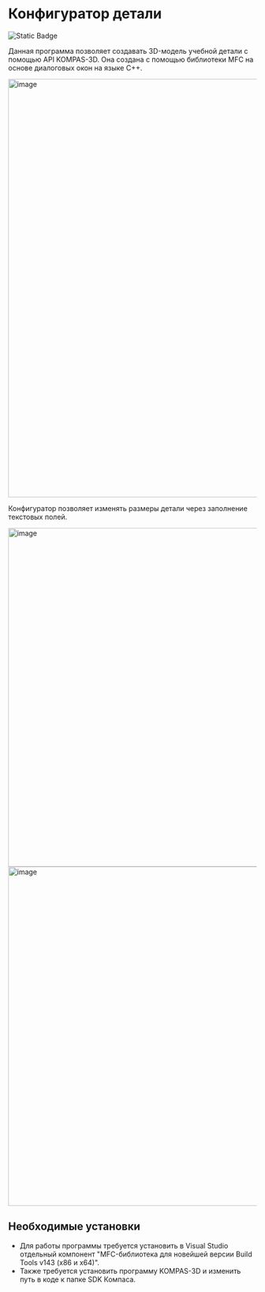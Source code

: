 # Конфигуратор детали
![Static Badge](https://img.shields.io/badge/MFC-v143-blue)

Данная программа позволяет создавать 3D-модель учебной детали с помощью API KOMPAS-3D. Она создана с помощью библиотеки MFC на основе диалоговых окон на языке C++.

<img width="857" height="846" alt="image" src="https://github.com/user-attachments/assets/2561ec98-b94a-4960-829f-800506f4d4f9" />

Конфигуратор позволяет изменять размеры детали через заполнение текстовых полей.

<img width="858" height="685" alt="image" src="https://github.com/user-attachments/assets/7ce5e733-7317-45c6-9d5c-4a3340188928" />

<img width="1110" height="686" alt="image" src="https://github.com/user-attachments/assets/5b69e731-5c2f-40c4-af98-c4b9f6d8aa6e" />


## Необходимые установки
- Для работы программы требуется установить в Visual Studio отдельный компонент "MFC-библиотека для новейшей версии Build Tools v143 (x86 и x64)".
- Также требуется установить программу KOMPAS-3D и изменить путь в коде к папке SDK Компаса.
